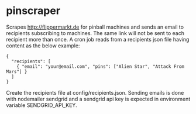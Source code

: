 # pinscraper

Scrapes http://flippermarkt.de for pinball machines and sends an email to recipients subscribing to machines.
The same link will not be sent to each recipient more than once.
A cron job reads from a recipients json file having content as the below example:
```
{
  "recipients": [
    { "email": "your@email.com", "pins": ["Alien Star", "Attack From Mars"] }
  ]
}
```

Create the recipients file at config/recipients.json.
Sending emails is done with nodemailer sendgrid and a sendgrid api key is expected in environment variable SENDGRID_API_KEY.

